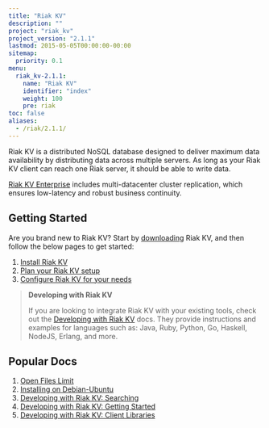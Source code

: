 ```yaml
---
title: "Riak KV"
description: ""
project: "riak_kv"
project_version: "2.1.1"
lastmod: 2015-05-05T00:00:00-00:00
sitemap:
  priority: 0.1
menu:
  riak_kv-2.1.1:
    name: "Riak KV"
    identifier: "index"
    weight: 100
    pre: riak
toc: false
aliases:
  - /riak/2.1.1/
---
```


[aboutenterprise]: http://basho.com/contact/
[config index]: {{<baseurl>}}riak/kv/2.1.1/configuring
[dev index]: {{<baseurl>}}riak/kv/2.1.1/developing
[downloads]: {{<baseurl>}}riak/kv/2.1.1/downloads/
[install index]: {{<baseurl>}}riak/kv/2.1.1/setup/installing/
[plan index]: {{<baseurl>}}riak/kv/2.1.1/setup/planning
[perf open files]: {{<baseurl>}}riak/kv/2.1.1/using/performance/open-files-limit
[install debian & ubuntu]: {{<baseurl>}}riak/kv/2.1.1/setup/installing/debian-ubuntu
[usage search]: {{<baseurl>}}riak/kv/2.1.1/developing/usage/search
[getting started]: {{<baseurl>}}riak/kv/2.1.1/developing/getting-started
[dev client libraries]: {{<baseurl>}}riak/kv/2.1.1/developing/client-libraries

Riak KV is a distributed NoSQL database designed to deliver maximum data availability by distributing data across multiple servers. As long as your Riak KV client can reach one Riak server, it should be able to write data.

[Riak KV Enterprise][aboutenterprise] includes multi-datacenter cluster replication, which ensures low-latency and robust business continuity.

## Getting Started

Are you brand new to Riak KV? Start by [downloading][downloads] Riak KV, and then follow the below pages to get started:

1. [Install Riak KV][install index]
2. [Plan your Riak KV setup][plan index]
3. [Configure Riak KV for your needs][config index]

>**Developing with Riak KV**
>
>If you are looking to integrate Riak KV with your existing tools, check out the [Developing with Riak KV][dev index] docs. They provide instructions and examples for languages such as: Java, Ruby, Python, Go, Haskell, NodeJS, Erlang, and more.

## Popular Docs

1. [Open Files Limit][perf open files]
2. [Installing on Debian-Ubuntu][install debian & ubuntu]
3. [Developing with Riak KV: Searching][usage search]
4. [Developing with Riak KV: Getting Started][getting started]
5. [Developing with Riak KV: Client Libraries][dev client libraries]
